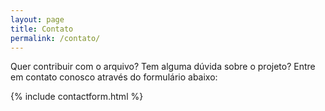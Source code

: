 ```yaml
---
layout: page
title: Contato
permalink: /contato/
---
```


Quer contribuir com o arquivo? Tem alguma dúvida sobre o projeto? Entre em contato conosco através do formulário abaixo:

{% include contactform.html %}